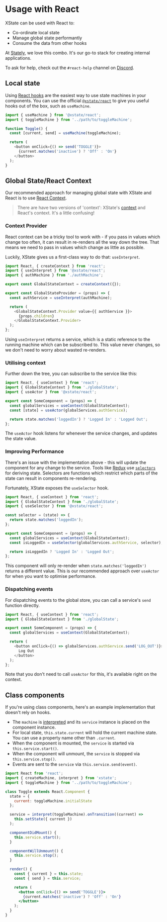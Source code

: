 # Usage with React

XState can be used with React to:

- Co-ordinate local state
- Manage global state performantly
- Consume the data from other hooks

At [Stately](https://stately.ai), we love this combo. It's our go-to stack for creating internal applications.

To ask for help, check out the `#react-help` channel on [Discord](https://discord.com/invite/xstate).

## Local state

Using [React hooks](https://reactjs.org/hooks) are the easiest way to use state machines in your components. You can use the official [`@xstate/react`](https://github.com/davidkpiano/xstate/tree/main/packages/xstate-react) to give you useful hooks out of the box, such as `useMachine`.

```js
import { useMachine } from '@xstate/react';
import { toggleMachine } from '../path/to/toggleMachine';

function Toggle() {
  const [current, send] = useMachine(toggleMachine);

  return (
    <button onClick={() => send('TOGGLE')}>
      {current.matches('inactive') ? 'Off' : 'On'}
    </button>
  );
}
```

## Global State/React Context

Our recommended approach for managing global state with XState and React is to use [React Context](https://reactjs.org/docs/context.html).

> There are have two versions of 'context': XState's [context](../guides/context.md) and React's context. It's a little confusing!

### Context Provider

React context can be a tricky tool to work with - if you pass in values which change too often, it can result in re-renders all the way down the tree. That means we need to pass in values which change as little as possible.

Luckily, XState gives us a first-class way to do that: `useInterpret`.

```js
import React, { createContext } from 'react';
import { useInterpret } from '@xstate/react';
import { authMachine } from './authMachine';

export const GlobalStateContext = createContext({});

export const GlobalStateProvider = (props) => {
  const authService = useInterpret(authMachine);

  return (
    <GlobalStateContext.Provider value={{ authService }}>
      {props.children}
    </GlobalStateContext.Provider>
  );
};
```

Using `useInterpret` returns a service, which is a static reference to the running machine which can be subscribed to. This value never changes, so we don't need to worry about wasted re-renders.

### Utilising context

Further down the tree, you can subscribe to the service like this:

```js
import React, { useContext } from 'react';
import { GlobalStateContext } from './globalState';
import { useActor } from '@xstate/react';

export const SomeComponent = (props) => {
  const globalServices = useContext(GlobalStateContext);
  const [state] = useActor(globalServices.authService);

  return state.matches('loggedIn') ? 'Logged In' : 'Logged Out';
};
```

The `useActor` hook listens for whenever the service changes, and updates the state value.

### Improving Performance

There's an issue with the implementation above - this will update the component for any change to the service. Tools like [Redux](https://redux.js.org) use [`selectors`](https://redux.js.org/usage/deriving-data-selectors) for deriving state. Selectors are functions which restrict which parts of the state can result in components re-rendering.

Fortunately, XState exposes the `useSelector` hook.

```js
import React, { useContext } from 'react';
import { GlobalStateContext } from './globalState';
import { useSelector } from '@xstate/react';

const selector = (state) => {
  return state.matches('loggedIn');
};

export const SomeComponent = (props) => {
  const globalServices = useContext(GlobalStateContext);
  const isLoggedIn = useSelector(globalServices.authService, selector);

  return isLoggedIn ? 'Logged In' : 'Logged Out';
};
```

This component will only re-render when `state.matches('loggedIn')` returns a different value. This is our recommended approach over `useActor` for when you want to optimise performance.

### Dispatching events

For dispatching events to the global store, you can call a service's `send` function directly.

```js
import React, { useContext } from 'react';
import { GlobalStateContext } from './globalState';

export const SomeComponent = (props) => {
  const globalServices = useContext(GlobalStateContext);

  return (
    <button onClick={() => globalServices.authService.send('LOG_OUT')}>
      Log Out
    </button>
  );
};
```

Note that you don't need to call `useActor` for this, it's available right on the context.

## Class components

If you're using class components, here's an example implementation that doesn't rely on hooks.

- The `machine` is [interpreted](../guides/interpretation.md) and its `service` instance is placed on the component instance.
- For local state, `this.state.current` will hold the current machine state. You can use a property name other than `.current`.
- When the component is mounted, the `service` is started via `this.service.start()`.
- When the component will unmount, the `service` is stopped via `this.service.stop()`.
- Events are sent to the `service` via `this.service.send(event)`.

```jsx
import React from 'react';
import { createMachine, interpret } from 'xstate';
import { toggleMachine } from '../path/to/toggleMachine';

class Toggle extends React.Component {
  state = {
    current: toggleMachine.initialState
  };

  service = interpret(toggleMachine).onTransition((current) =>
    this.setState({ current })
  );

  componentDidMount() {
    this.service.start();
  }

  componentWillUnmount() {
    this.service.stop();
  }

  render() {
    const { current } = this.state;
    const { send } = this.service;

    return (
      <button onClick={() => send('TOGGLE')}>
        {current.matches('inactive') ? 'Off' : 'On'}
      </button>
    );
  }
}
```
